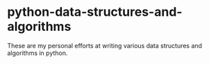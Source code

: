 # python-data-structures-and-algorithms

These are my personal efforts at writing various data structures and algorithms in python.
